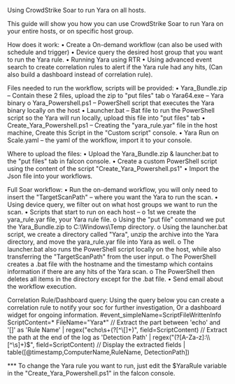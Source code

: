 Using CrowdStrike Soar to run Yara on all hosts.

This guide will show you how you can use CrowdStrike Soar to run Yara on your entire hosts, or on specific host group.

How does it work:
•	Create a On-demand workflow (can also be used with schedule and trigger)
•	Device query the desired host group that you want to run the Yara rule.
•	Running Yara using RTR
•	Using advanced event search to create correlation rules to alert if the Yara rule had any hits, (Can also build a dashboard instead of correlation rule).

 

Files needed to run the workflow, scripts will be provided:
•	Yara_Bundle.zip – Contain these 2 files, upload the zip to "put files" tab
  o	Yara64.exe – Yara binary
  o	Yara_Powershell.ps1 – PowerShell script that executes the Yara binary locally on the host
•	Launcher.bat – Bat file to run the PowerShell script so the Yara will run locally, upload this file into "put files" tab
•	Create_Yara_Powershell.ps1 – Creating the "yara_rule.yar" file in the host machine, Create this Script in the "Custom script" console.
•	Yara Run on Scale.yaml – the yaml of the workflow, import it to your console.



Where to upload the files:
•	Upload the Yara_Bundle.zip & launcher.bat to the "put files" tab in falcon console.
•	Create a custom PowerShell script using the content of the script "Create_Yara_Powershell.ps1"
•	Import the Json file into your workflows.


Full Soar workflow:
•	Run the on-demand workflow, you will only need to insert the "TargetScanPath" – where you want the Yara to run the scan.
•	Using device query, we filter out on what host groups we want to run the scan.
•	Scripts that start to run on each host –
o	1st we create the yara_rule.yar file, your Yara rule file.
o	Using the "put file" command we put the Yara_Bundle.zip to C:\Windows\Temp directory.
o	Using the launcher.bat script, we create a directory called "Yara", unzip the archive into the Yara directory, and move the yara_rule.yar file into Yara as well.
o	The launcher.bat also runs the PowerShell script locally on the host, while also transferring the "TargetScanPath" from the user input.
o	The PowerShell creates a .bat file with the hostname and the timestamp which contains information if there are any hits of the Yara scan.
o	The PowerShell then deletes all items in the directory except for the .bat file.
•	Send email about the workflow execution.

Correlation Rule/Dashboard query:
Using the query below you can create a correlation rule to notify your soc for further investigation, Or a dashboard widget for ongoing information.
#event_simpleName=ScriptFileWrittenInfo ScriptContent=* FileName="Yara*"
// Extract the part between 'echo' and '[]' as 'Rule Name'
| regex("echo\\s+(?<RuleName>[^\\[]+)", field=ScriptContent)
// Extract the path at the end of the log as 'Detection Path'
| regex("(?<DetectionPath>[A-Za-z]:\\\\[^\\s]+)$", field=ScriptContent)
// Display the extracted fields
| table([@timestamp,ComputerName,RuleName, DetectionPath])




*** To change the Yara rule you want to run, just edit the $YaraRule variable in the "Create_Yara_Powershell.ps1" in the falcon console.



